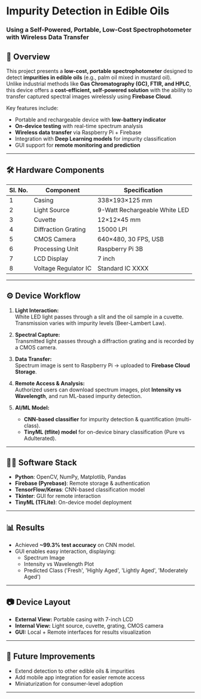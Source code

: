 # Impurity Detection in Edible Oils  
### Using a Self-Powered, Portable, Low-Cost Spectrophotometer with Wireless Data Transfer

## 📌 Overview
This project presents a **low-cost, portable spectrophotometer** designed to detect **impurities in edible oils** (e.g., palm oil mixed in mustard oil).  
Unlike industrial methods like **Gas Chromatography (GC), FTIR, and HPLC**, this device offers a **cost-efficient, self-powered solution** with the ability to transfer captured spectral images wirelessly using **Firebase Cloud**.

Key features include:
- Portable and rechargeable device with **low-battery indicator**
- **On-device testing** with real-time spectrum analysis
- **Wireless data transfer** via Raspberry Pi + Firebase
- Integration with **Deep Learning models** for impurity classification
- GUI support for **remote monitoring and prediction**

---

## 🛠️ Hardware Components
| Sl. No. | Component             | Specification                          |
|---------|----------------------|----------------------------------------|
| 1       | Casing               | 338×193×125 mm                         |
| 2       | Light Source         | 9-Watt Rechargeable White LED          |
| 3       | Cuvette              | 12×12×45 mm                            |
| 4       | Diffraction Grating  | 15000 LPI                              |
| 5       | CMOS Camera          | 640×480, 30 FPS, USB                   |
| 6       | Processing Unit      | Raspberry Pi 3B                        |
| 7       | LCD Display          | 7 inch                                 |
| 8       | Voltage Regulator IC | Standard IC XXXX                       |

---

## ⚙️ Device Workflow
1. **Light Interaction:**  
   White LED light passes through a slit and the oil sample in a cuvette.  
   Transmission varies with impurity levels (Beer-Lambert Law).

2. **Spectral Capture:**  
   Transmitted light passes through a diffraction grating and is recorded by a CMOS camera.

3. **Data Transfer:**  
   Spectrum image is sent to Raspberry Pi → uploaded to **Firebase Cloud Storage**.

4. **Remote Access & Analysis:**  
   Authorized users can download spectrum images, plot **Intensity vs Wavelength**, and run ML-based impurity detection.

5. **AI/ML Model:**  
   - **CNN-based classifier** for impurity detection & quantification (multi-class).  
   - **TinyML (tflite) model** for on-device binary classification (Pure vs Adulterated).  

---

## 🧑‍💻 Software Stack
- **Python**: OpenCV, NumPy, Matplotlib, Pandas
- **Firebase (Pyrebase)**: Remote storage & authentication
- **TensorFlow/Keras**: CNN-based classification model
- **Tkinter**: GUI for remote interaction
- **TinyML (TFLite)**: On-device model deployment

---

## 📊 Results
- Achieved **~99.3% test accuracy** on CNN model.  
- GUI enables easy interaction, displaying:  
  - Spectrum Image  
  - Intensity vs Wavelength Plot  
  - Predicted Class ('Fresh', 'Highly Aged', 'Lightly Aged', 'Moderately Aged')

---

## 📷 Device Layout
- **External View:** Portable casing with 7-inch LCD  
- **Internal View:** Light source, cuvette, grating, CMOS camera  
- **GUI:** Local + Remote interfaces for results visualization  

---

## 🚀 Future Improvements
- Extend detection to other edible oils & impurities  
- Add mobile app integration for easier remote access  
- Miniaturization for consumer-level adoption  

---



